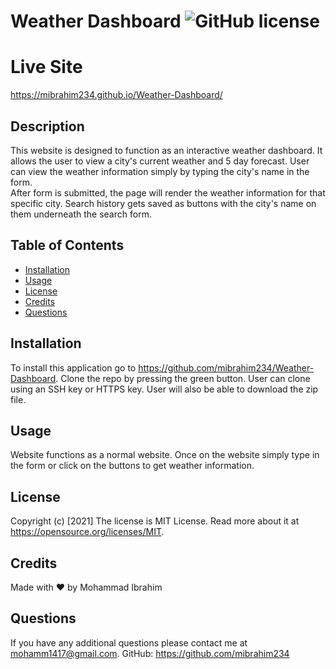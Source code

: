 # Weather Dashboard ![GitHub license](https://img.shields.io/badge/license-MIT%20License-blue.svg)

# Live Site 
https://mibrahim234.github.io/Weather-Dashboard/

## Description
This website is designed to function as an interactive weather dashboard. It allows the user to view a city's current weather and 5 day forecast. User can view the weather information simply by typing the city's name in the form. <br> 
After form is submitted, the page will render the weather information for that specific city. Search history gets saved as buttons with the city's name on them underneath the search form.

## Table of Contents
* [Installation](#installation)
* [Usage](#usage)
* [License](#license)
* [Credits](#credits)
* [Questions](#questions)
## Installation
To install this application go to https://github.com/mibrahim234/Weather-Dashboard. Clone the repo by pressing the green button. User can clone using an SSH key or HTTPS key. User will also be able to download the zip file. 

## Usage 
 Website functions as a normal website. Once on the website simply type in the form or click on the buttons to get weather information.
  
## License
Copyright (c) [2021]
The license is MIT License. 
Read more about it at https://opensource.org/licenses/MIT.

## Credits
Made with ❤️ by Mohammad Ibrahim

## Questions
If you have any additional questions please contact me at mohamm1417@gmail.com.
GitHub: https://github.com/mibrahim234